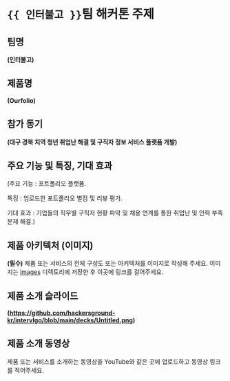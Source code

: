 # `{{ 인터불고 }}`팀 해커톤 주제

## 팀명

**(인터불고)**

## 제품명

**(Ourfolio)** 

## 참가 동기

**(대구 경북 지역 청년 취업난 해결 및 구직자 정보 서비스 플랫폼 개발)** 

## 주요 기능 및 특징, 기대 효과

(주요 기능 : 포트폴리오 플랫폼.


특징 : 업로드한 포트폴리오 별점 및 리뷰 평가.


기대 효과 : 기업들의 직무별 구직자 현황 파악 및 채용 연계를 통한 취업난 및 인력 부족 문제 해결.)

## 제품 아키텍처 (이미지)

**(필수)** 제품 또는 서비스의 전체 구성도 또는 아키텍처를 이미지로 작성해 주세요. 이미지는 [images](./images) 디렉토리에 저장한 후 이곳에 링크를 걸어주세요.

## 제품 소개 슬라이드

**(https://github.com/hackersground-kr/intervlgo/blob/main/decks/Untitled.png)**

## 제품 소개 동영상

제품 또는 서비스를 소개하는 동영상을 YouTube와 같은 곳에 업로드하고 동영상 링크를 적어주세요.

